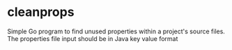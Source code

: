# cleanprops
Simple Go program to find unused properties within a project's source files.
The properties file input should be in Java key value format

